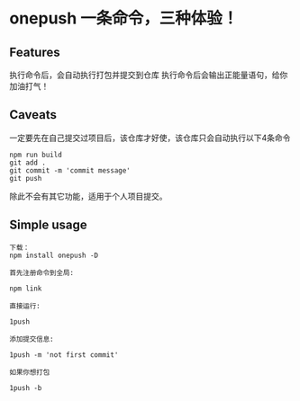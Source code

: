 # onepush  一条命令，三种体验！
## Features
 执行命令后，会自动执行打包并提交到仓库
 执行命令后会输出正能量语句，给你加油打气！
## Caveats
一定要先在自己提交过项目后，该仓库才好使，该仓库只会自动执行以下4条命令
```
npm run build
git add .
git commit -m 'commit message'
git push
```
除此不会有其它功能，适用于个人项目提交。
## Simple usage
```
下载：
npm install onepush -D  

首先注册命令到全局:

npm link 

直接运行:

1push

添加提交信息:

1push -m 'not first commit'

如果你想打包

1push -b
```